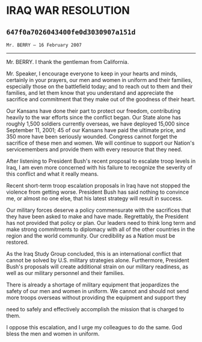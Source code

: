 # IRAQ WAR RESOLUTION
## `647f0a7026043400fe0d3030907a151d`
`Mr. BERRY — 16 February 2007`

---


Mr. BERRY. I thank the gentleman from California.

Mr. Speaker, I encourage everyone to keep in your hearts and minds, 
certainly in your prayers, our men and women in uniform and their 
families, especially those on the battlefield today; and to reach out 
to them and their families, and let them know that you understand and 
appreciate the sacrifice and commitment that they make out of the 
goodness of their heart.

Our Kansans have done their part to protect our freedom, contributing 
heavily to the war efforts since the conflict began. Our State alone 
has roughly 1,500 soldiers currently overseas, we have deployed 15,000 
since September 11, 2001; 45 of our Kansans have paid the ultimate 
price, and 350 more have been seriously wounded. Congress cannot forget 
the sacrifice of these men and women. We will continue to support our 
Nation's servicemembers and provide them with every resource that they 
need.

After listening to President Bush's recent proposal to escalate troop 
levels in Iraq, I am even more concerned with his failure to recognize 
the severity of this conflict and what it really means.

Recent short-term troop escalation proposals in Iraq have not stopped 
the violence from getting worse. President Bush has said nothing to 
convince me, or almost no one else, that his latest strategy will 
result in success.

Our military forces deserve a policy commensurate with the sacrifices 
that they have been asked to make and have made. Regrettably, the 
President has not provided that policy or plan. Our leaders need to 
think long term and make strong commitments to diplomacy with all of 
the other countries in the region and the world community. Our 
credibility as a Nation must be restored.

As the Iraq Study Group concluded, this is an international conflict 
that cannot be solved by U.S. military strategies alone. Furthermore, 
President Bush's proposals will create additional strain on our 
military readiness, as well as our military personnel and their 
families.

There is already a shortage of military equipment that jeopardizes 
the safety of our men and women in uniform. We cannot and should not 
send more troops overseas without providing the equipment and support 
they


need to safely and effectively accomplish the mission that is charged 
to them.

I oppose this escalation, and I urge my colleagues to do the same. 
God bless the men and women in uniform.